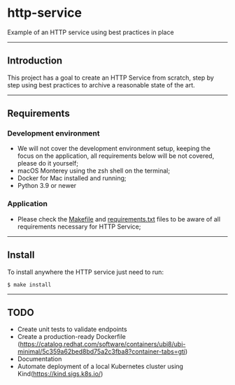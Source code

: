 # http-service
Example of an HTTP service using best practices in place

---
## Introduction
This project has a goal to create an HTTP Service from scratch, step by step using best practices to archive a reasonable state of the art.

---
## Requirements

### Development environment
- We will not cover the development environment setup, keeping the focus on the application, all requirements below will be not covered, please do it yourself;
-  macOS Monterey using the zsh shell on the terminal;
- Docker for Mac installed and running; 
- Python 3.9 or newer

### Application
- Please check the [Makefile](Makefile) and [requirements.txt](requirements.txt) files to be aware of all requirements necessary for HTTP Service;

---
## Install
To install anywhere the HTTP service just need to run:
```code
$ make install
```

---
## TODO
- Create unit tests to validate endpoints
- Create a production-ready Dockerfile (https://catalog.redhat.com/software/containers/ubi8/ubi-minimal/5c359a62bed8bd75a2c3fba8?container-tabs=gti)
- Documentation
- Automate deployment of a local Kubernetes cluster using Kind(https://kind.sigs.k8s.io/)
